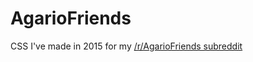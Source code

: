 # AgarioFriends
CSS I've made in 2015 for my [/r/AgarioFriends subreddit](https://www.reddit.com/r/AgarioFriends/)

